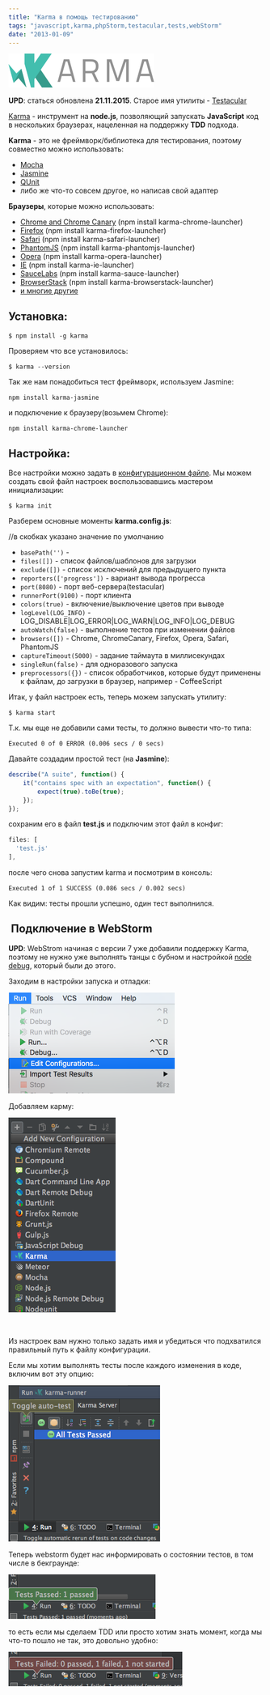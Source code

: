 ```yaml
---
title: "Karma в помощь тестированию"
tags: "javascript,karma,phpStorm,testacular,tests,webStorm"
date: "2013-01-09"
---
```


[![karma test runer](images/banner.png)](https://karma-runner.github.io/)

**UPD**: статься обновлена **21.11.2015**. Старое имя утилиты - [Testacular](https://github.com/vojtajina/testacular/)

[Karma](https://karma-runner.github.io/) - инструмент на **node.js**, позволяющий запускать **JavaScript** код в нескольких браузерах, нацеленная на поддержку **TDD** подхода.

**Karma** - это не фреймворк/библиотека для тестирования, поэтому совместно можно использовать:

- [Mocha](https://visionmedia.github.com/mocha/)
- [Jasmine](https://pivotal.github.com/jasmine/)
- [QUnit](https://qunitjs.com/)
- либо же что-то совсем другое, но написав свой адаптер

**Браузеры**, которые можно использовать:

- [Chrome and Chrome Canary](https://github.com/karma-runner/karma-chrome-launcher) (npm install karma-chrome-launcher)
- [Firefox](https://github.com/karma-runner/karma-firefox-launcher) (npm install karma-firefox-launcher)
- [Safari](https://github.com/karma-runner/karma-safari-launcher) (npm install karma-safari-launcher)
- [PhantomJS](https://github.com/karma-runner/karma-phantomjs-launcher) (npm install karma-phantomjs-launcher)
- [Opera](https://github.com/karma-runner/karma-opera-launcher) (npm install karma-opera-launcher)
- [IE](https://github.com/karma-runner/karma-ie-launcher) (npm install karma-ie-launcher)
- [SauceLabs](https://github.com/karma-runner/karma-sauce-launcher) (npm install karma-sauce-launcher)
- [BrowserStack](https://github.com/karma-runner/karma-browserstack-launcher) (npm install karma-browserstack-launcher)
- [и многие другие](https://www.npmjs.org/browse/keyword/karma-launcher)

## Установка:

```
$ npm install -g karma
```

Проверяем что все установилось:

```
$ karma --version
```

Так же нам понадобиться тест фреймворк, используем Jasmine:

```
npm install karma-jasmine
```

и подключение к браузеру(возьмем Chrome):

```
npm install karma-chrome-launcher
```

## Настройка:

Все настройки можно задать в [конфигурационном файле](https://raw.githubusercontent.com/vojtajina/karma/master/test/client/karma.conf.js). Мы можем создать свой файл настроек воспользовавшись мастером инициализации:

```
$ karma init
```

Разберем основные моменты **karma.config.js**:

//в скобках указано значение по умолчанию
- `basePath('')` -
- `files([])` - список файлов/шаблонов для загрузки
- `exclude([])` - список исключений для предыдущего пункта
- `reporters(['progress'])` - вариант вывода прогресса
- `port(8080)` - порт веб-сервера(testacular)
- `runnerPort(9100)` - порт клиента
- `colors(true)` - включение/выключение цветов при выводе
- `logLevel(LOG_INFO)` - LOG_DISABLE|LOG_ERROR|LOG_WARN|LOG_INFO|LOG_DEBUG
- `autoWatch(false)` - выполнение тестов при изменении файлов
- `browsers([])` - Chrome, ChromeCanary, Firefox, Opera, Safari, PhantomJS
- `captureTimeout(5000)` - задание таймаута в миллисекундах
- `singleRun(false)` - для одноразового запуска
- `preprocessors({})` - список обработчиков, которые будут применены к файлам, до загрузки в браузер, например - CoffeeScript

Итак, у файл настроек есть, теперь можем запускать утилиту:

```
$ karma start
```

Т.к. мы еще не добавили сами тесты, то должно вывести что-то типа:

```
Executed 0 of 0 ERROR (0.006 secs / 0 secs)
```

Давайте создадим простой тест (на **Jasmine**):

```javascript
describe("A suite", function() {
    it("contains spec with an expectation", function() {
        expect(true).toBe(true);
    });
});
```

сохраним его в файл **test.js** и подключим этот файл в конфиг:

```javascript
files: [
  'test.js'
],
```

после чего снова запустим karma и посмотрим в консоль:

```
Executed 1 of 1 SUCCESS (0.086 secs / 0.002 secs)
```

Как видим: тесты прошли успешно, один тест выполнился.

##  Подключение в WebStorm

**UPD**: WebStrom начиная с версии 7 уже добавили поддержку Karma, поэтому не нужно уже выполнять танцы с бубном и настройкой [node debug](https://blog.jetbrains.com/webide/2011/11/webstorm-your-node-app/), который были до этого.

Заходим в настройки запуска и отладки:

![webstorm karma](images/Screenshot-2015-11-21-13.55.47.png)

Добавляем карму:

![webstorm karma](images/Screenshot-2015-11-21-13.58.08.png)

 

Из настроек вам нужно только задать имя и убедиться что подхватился правильный путь к файлу конфигурации.

Если мы хотим выполнять тесты после каждого изменения в коде, включим вот эту опцию:

![webstorm karma](images/Screenshot-2015-11-21-14.23.28.png)

Теперь webstorm будет нас информировать о состоянии тестов, в том числе в бекграунде:

![webstorm karma](images/Screenshot-2015-11-21-14.14.07.png)

то есть если мы сделаем TDD или просто хотим знать момент, когда мы что-то пошло не так, это довольно удобно:

![webstorm karma](images/Screenshot-2015-11-21-14.16.13.png)
